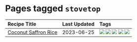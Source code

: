# Pages tagged `stovetop`

|Recipe Title|Last Updated|Tags
|:---|:---|:---|
|[Coconut Saffron Rice](../recipes/coconutsaffronrice.md)|2023-06-25|[![](https://img.shields.io/badge/tag-Thai-13fda6)](../tags/Thai.md) [![](https://img.shields.io/badge/tag-expensive-9fef19)](../tags/expensive.md) [![](https://img.shields.io/badge/tag-rice-e2596)](../tags/rice.md) [![](https://img.shields.io/badge/tag-sides-062ab)](../tags/sides.md) [![](https://img.shields.io/badge/tag-stovetop-d4602a)](../tags/stovetop.md)|